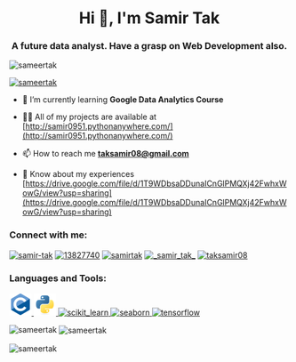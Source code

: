 <h1 align="center">Hi 👋, I'm Samir Tak</h1>
<h3 align="center">A future data analyst. Have a grasp on Web Development also.</h3>

<p align="left"> <img src="https://komarev.com/ghpvc/?username=sameertak&label=Profile%20views&color=0e75b6&style=flat" alt="sameertak" /> </p>

<p align="left"> <a href="https://github.com/ryo-ma/github-profile-trophy"><img src="https://github-profile-trophy.vercel.app/?username=sameertak" alt="sameertak" /></a> </p>

- 🌱 I’m currently learning **Google Data Analytics Course**

- 👨‍💻 All of my projects are available at [http://samir0951.pythonanywhere.com/](http://samir0951.pythonanywhere.com/)

- 📫 How to reach me **taksamir08@gmail.com**

- 📄 Know about my experiences [https://drive.google.com/file/d/1T9WDbsaDDunaICnGlPMQXj42FwhxWowG/view?usp=sharing](https://drive.google.com/file/d/1T9WDbsaDDunaICnGlPMQXj42FwhxWowG/view?usp=sharing)

<h3 align="left">Connect with me:</h3>
<p align="left">
<a href="https://linkedin.com/in/samir-tak" target="blank"><img align="center" src="https://raw.githubusercontent.com/rahuldkjain/github-profile-readme-generator/master/src/images/icons/Social/linked-in-alt.svg" alt="samir-tak" height="30" width="40" /></a>
<a href="https://stackoverflow.com/users/13827740" target="blank"><img align="center" src="https://raw.githubusercontent.com/rahuldkjain/github-profile-readme-generator/master/src/images/icons/Social/stack-overflow.svg" alt="13827740" height="30" width="40" /></a>
<a href="https://kaggle.com/samirtak" target="blank"><img align="center" src="https://raw.githubusercontent.com/rahuldkjain/github-profile-readme-generator/master/src/images/icons/Social/kaggle.svg" alt="samirtak" height="30" width="40" /></a>
<a href="https://instagram.com/_samir_tak_" target="blank"><img align="center" src="https://raw.githubusercontent.com/rahuldkjain/github-profile-readme-generator/master/src/images/icons/Social/instagram.svg" alt="_samir_tak_" height="30" width="40" /></a>
<a href="https://www.hackerrank.com/taksamir08" target="blank"><img align="center" src="https://raw.githubusercontent.com/rahuldkjain/github-profile-readme-generator/master/src/images/icons/Social/hackerrank.svg" alt="taksamir08" height="30" width="40" /></a>
</p>

<h3 align="left">Languages and Tools:</h3>
<p align="left"> <a href="https://www.cprogramming.com/" target="_blank" rel="noreferrer"> <img src="https://raw.githubusercontent.com/devicons/devicon/master/icons/c/c-original.svg" alt="c" width="40" height="40"/> </a> <a href="https://www.python.org" target="_blank" rel="noreferrer"> <img src="https://raw.githubusercontent.com/devicons/devicon/master/icons/python/python-original.svg" alt="python" width="40" height="40"/> </a> <a href="https://scikit-learn.org/" target="_blank" rel="noreferrer"> <img src="https://upload.wikimedia.org/wikipedia/commons/0/05/Scikit_learn_logo_small.svg" alt="scikit_learn" width="40" height="40"/> </a> <a href="https://seaborn.pydata.org/" target="_blank" rel="noreferrer"> <img src="https://seaborn.pydata.org/_images/logo-mark-lightbg.svg" alt="seaborn" width="40" height="40"/> </a> <a href="https://www.tensorflow.org" target="_blank" rel="noreferrer"> <img src="https://www.vectorlogo.zone/logos/tensorflow/tensorflow-icon.svg" alt="tensorflow" width="40" height="40"/> </a> </p>

<p><img align="left" src="https://github-readme-stats.vercel.app/api/top-langs?username=sameertak&show_icons=true&locale=en&layout=compact" alt="sameertak" /></p>

<p>&nbsp;<img align="center" src="https://github-readme-stats.vercel.app/api?username=sameertak&show_icons=true&locale=en" alt="sameertak" /></p>

<p><img align="center" src="https://github-readme-streak-stats.herokuapp.com/?user=sameertak&" alt="sameertak" /></p>
